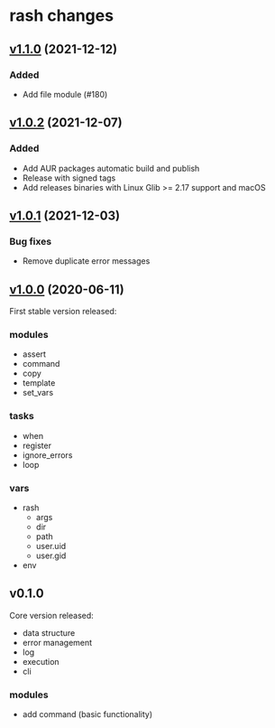 # rash changes

## [v1.1.0](https://github.com/rash-sh/rash/tree/v1.1.0) (2021-12-12)

### Added

* Add file module (#180)

## [v1.0.2](https://github.com/rash-sh/rash/tree/v1.0.2) (2021-12-07)

### Added

* Add AUR packages automatic build and publish
* Release with signed tags
* Add releases binaries with Linux Glib >= 2.17 support and macOS

## [v1.0.1](https://github.com/rash-sh/rash/tree/v1.0.1) (2021-12-03)

### Bug fixes

* Remove duplicate error messages

## [v1.0.0](https://github.com/rash-sh/rash/tree/v1.0.0) (2020-06-11)

First stable version released:

### modules

* assert
* command
* copy
* template
* set_vars

### tasks

* when
* register
* ignore_errors
* loop

### vars

* rash
  * args
  * dir
  * path
  * user.uid
  * user.gid
* env

## v0.1.0

Core version released:

* data structure
* error management
* log
* execution
* cli

### modules

* add command (basic functionality)
